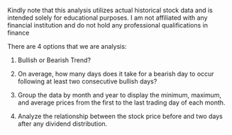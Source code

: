 Kindly note that this analysis utilizes actual historical stock data and is intended solely for educational purposes. I am not affiliated with any financial institution and do not hold any professional qualifications in finance


There are 4 options that we are analysis:

1. Bullish or Bearish Trend?

2. On average, how many days does it take for a bearish day to occur following at least two consecutive bullish days? 

3. Group the data by month and year to display the minimum, maximum, and average prices from the first to the last trading day of each month.

4. Analyze the relationship between the stock price before and two days after any dividend distribution.